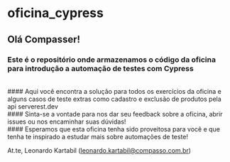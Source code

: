 # oficina_cypress

## Olá Compasser!

### Este é o repositório onde armazenamos o código da oficina para introdução a automação de testes com Cypress
<br>
#### Aqui você encontra a solução para todos os exercícios da oficina e alguns casos de teste extras como cadastro e exclusão de produtos pela api serverest.dev
<br>
#### Sinta-se a vontade para nos dar seu feedback sobre a oficina, abrir issues ou nos encaminhar suas dúvidas!
<br>
#### Esperamos que esta oficina tenha sido proveitosa para você e que tenha te inspirado a estudar mais sobre automações de teste!
<br>

At.te, Leonardo Kartabil (leonardo.kartabil@compasso.com.br)
